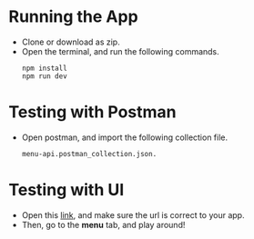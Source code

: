 # Running the App
- Clone or download as zip.
- Open the terminal, and run the following commands.
    ```
    npm install
    npm run dev
    ```

# Testing with Postman
- Open postman, and import the following collection file.
    ```
    menu-api.postman_collection.json.
    ```

# Testing with UI
- Open this [link], and make sure the url is correct to your app.
- Then, go to the **menu** tab, and play around!

[link]: <https://dashboard.whatabyte.app/settings>